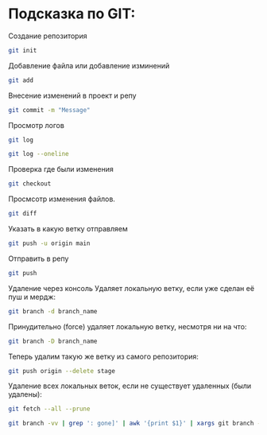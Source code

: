 # Подсказка по GIT:

Создание репозитория
```sh
git init
```
Добавление файла или добавление изминений
```sh
git add
```
Внесение изменений в проект и репу
```sh
git commit -m "Message"
```
Просмотр логов
```sh
git log
```

```sh
git log --oneline
```
Проверка где были изменения
```sh
git checkout
```
Просмсотр изменения файлов.
```sh
git diff
```
Указать в какую ветку отправляем
```sh
git push -u origin main
```
Отправить в репу
```sh
git push 
```

Удаление через консоль
Удаляет локальную ветку, если уже сделан её пуш и мердж:
```sh
git branch -d branch_name
```
Принудительно (force) удаляет локальную ветку, несмотря ни на что:
```sh
git branch -D branch_name
```
Теперь удалим такую же ветку из самого репозитория:
```sh
git push origin --delete stage
```
Удаление всех локальных веток, если не существует удаленных (были удалены):
```sh
git fetch --all --prune
```
```sh
git branch -vv | grep ': gone]' | awk '{print $1}' | xargs git branch -d
```
